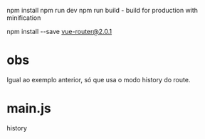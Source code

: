 npm install
npm run dev
npm run build - build for production with minification

npm install --save vue-router@2.0.1

# obs
Igual ao exemplo anterior, só que usa o modo history do route.


# main.js
history